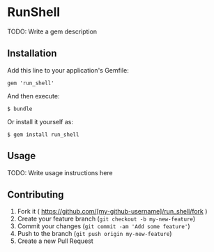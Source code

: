 # RunShell

TODO: Write a gem description

## Installation

Add this line to your application's Gemfile:

    gem 'run_shell'

And then execute:

    $ bundle

Or install it yourself as:

    $ gem install run_shell

## Usage

TODO: Write usage instructions here

## Contributing

1. Fork it ( https://github.com/[my-github-username]/run_shell/fork )
2. Create your feature branch (`git checkout -b my-new-feature`)
3. Commit your changes (`git commit -am 'Add some feature'`)
4. Push to the branch (`git push origin my-new-feature`)
5. Create a new Pull Request
